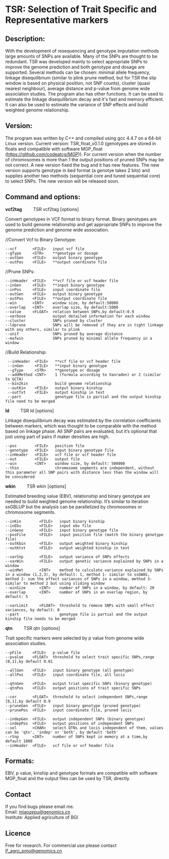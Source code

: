 # TSR: Selection of Trait Specific and Representative markers

## Description:

With the development of resequencing and genotype imputation methods large amounts of SNPs are available. Many of the SNPs are thought to be redundant. TSR was developed mainly to select appropriate SNPs to improve the genome prediction and both genotype and dosage are supported. Several methods can be chosen: minimal allele frequency, linkage disequilibrium (similar to plink prune method, but for TSR the slip window is based on physical position, not SNP counts), cluster (quasi nearest neighbour), average distance and p-value from genome wide association studies. The program also has other functions. It can be used to estimate the linkage disequilibrium decay and it's fast and memory efficient. It can also be used to estimate the variance of SNP effects and build weighted genome relationship.

## Version:

The program was written by C++ and compiled using gcc 4.4.7 on a 64-bit Linux version. 
Current version: TSR_float_v0.1.0 (genotypes are stored in floats and compatible with software MGP_float (https://github.com/codeatcg/MGP)). For current version when the number of chromosomes is more than 1 the output positions of pruned SNPs may be not correct. A new version fixed the bug and it has new features. The new version supports genotype in bed format (a genotye takes 2 bits) and supplies another two methods (sequential core and tuned sequential core) to select SNPs. The new version will be released soon.

## Command and options:

**vcf2tag**         &nbsp; &nbsp; &nbsp; &nbsp; TSR vcf2tag [options]

Convert genotypes in VCF format to binary format. Binary genotypes are used to build genome relationship and get appropriate SNPs to improve the genome prediction and genome wide association.

\//Convert Vcf to Binary Genotype:	

    --vcf       <FILE>   input vcf file
    --gType     <STR>    **genotype or dosage
    --outGen    <FILE>   output binary genotype
    --outPos    <FILE>   **output coordinate file
	
\//Prune SNPs:

    --inHeader  <FILE>   **vcf file or vcf header file
    --inGen     <FILE>   **input binary genotype
    --inPos     <FILE>   input coordinate file		
    --outGen    <FILE>   output binary genotype
    --outPos    <FILE>   **output coordinate file		
    --win       <INT>    window size, by default:50000
    --overlap   <INT>    overlap size, by default:5000
    --value     <FLOAT>  relation between SNPs,by default:0.9		
    --verbose            output detailed information for each window
    --cluster            SNPs pruned by cluster
    --ldprune            SNPs will be removed if they are in tight linkage with any others, similar to plink
    --unif               SNPs pruned by average distance
    --mafwin             SNPs pruned by minimal allele frequency in a window
		
\//Build Relationship:

     --inHeader  <FILE>   **vcf file or vcf header file
     --inGen     <FILE>   **input binary genotype
     --gType     <STR>    **genotype or dosage
     --addMethod <INT>    1 (formula according to Vanraden) or 2 (similar to GCTA)
     --bin2kin            build genome relationship
     --outKin    <FILE>   output binary kinship
     --outTxt    <FILE>   output kinship in text
     --part               genotype file is partial and the output kinship file need to be merged


**ld**         &nbsp; &nbsp; &nbsp; &nbsp; TSR ld [options]

Linkage disequilibrium decay was estimated by the correlation coefficients between markers, which was thought to be comparable with the method based on linkage phase. All SNP pairs are evaluated, but it’s optional that just using part of pairs if maker densities are high.

    --pos        <FILE>   position file
    --genotype   <FILE>   input binary genotype file
    --inHeader   <FILE>   vcf file or vcf header file
    --out        <FILE>   output file
    --win        <INT>    window size, by default: 500000
    --thin                chromosome segments are independent, without this parameter all SNP pairs with distance less than the window will be considered



**wkin**         &nbsp; &nbsp; &nbsp; &nbsp; TSR wkin [options]

Estimated breeding value (EBV), relationship and binary genotype are needed to build weighted genome relationship. It’s similar to iteration ssGBLUP but the analysis can be parallelized by chromosomes or chromosome segments.

    --inKin        <FILE>   input binary kinship
    --inEbv        <FILE>   input ebv file
    --inGeno       <FILE>   input binary genotype file
    --posFile      <FILE>   input position file (match the binary genotype file)
    --outKbin      <FILE>   output weighted binary kinship
    --outKtxt      <FILE>   output weighted kinship in text

    --varSnp       <FILE>   output variance of SNPs effects
    --varWin       <FILE>   output genetic variance explained by SNPs in a window
    --winMet       <INT>    method to calculate variance explained by SNPs in a window (1,2,3), by default: 1, method 1- similar to ssGWAS, method 2- sum the effect variances of SNPs in a window, method 3- similar to method 2 but using sliding window
    --winSize      <INT>    number of SNPs in a window, by default: 20
    --overlap      <INT>    number of SNPs in an overlap region, by default: 5
		
    --varLimit     <FLOAT>  threshold to remove SNPs with small effect variances, by default: 0
    --part                  genotype file is partial and the output kinship file needs to be merged


**qtn**         &nbsp; &nbsp; &nbsp; &nbsp; TSR qtn [options]

Trait specific markers were selected by p value from genome wide association studies.

    --pFile     <FILE>   p-value file
    --pvalue    <FLOAT>  threshold to select trait specific SNPs,range (0,1],by default 0.01

    --allGen    <FILE>   input binary genotype (all genotype)	
    --allPos    <FILE>   input coordinate file, all locis
		
    --qtnGen    <FILE>   output triat specific SNPs (binary genotype)	
    --qtnPos    <FILE>   output positions of trait specific SNPs	

    --cor       <FLOAT>  threshold to select independent SNPs,range [0,1],by default 0.9
    --pruneGen  <FILE>   input binary genotype (pruned genotype)
    --prunePos  <FILE>   input coordinate file, pruned locis
		
    --indepGen  <FILE>   output independent SNPs (binary genotype)	
    --indepPos  <FILE>   output positions of independent SNPs
    --sel       <CHAR>   select QTNs and locis independent of them, values can be 'qtn', 'indep' or 'both', by default 'both'
    --rSnp      <INT>    number of SNPs kept in memory at a time,by default 1000
    --inHeader  <FILE>   vcf file or vcf header file



## Formats:
EBV, p value, kinship and genotype formats are compatible with software MGP_float and the output files can be used by TSR, directly.

## Contact

If you find bugs please email me.  
Email:  miaozepu@genomics.cn  
Institute: Applied agriculture of BGI  


## Licence

Free for research. For commercial use please contact P_agro_pmo@genomics.cn
